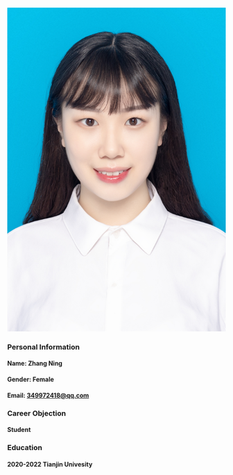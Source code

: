 
![图片描述](/20210111001301.jpg)
### Personal Information
#### Name: Zhang Ning
#### Gender: Female
#### Email: 349972418@qq.com

### Career Objection
#### Student

### Education
#### 2020-2022 Tianjin Univesity 
